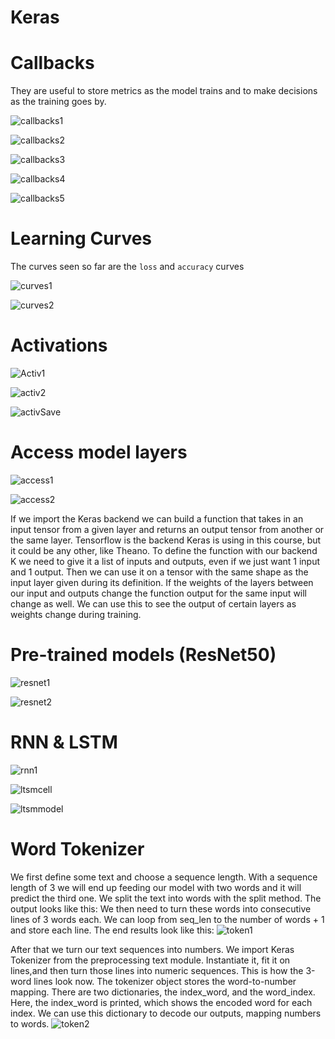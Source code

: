 # Keras


# Callbacks

 They are useful to store metrics as the model trains and to make decisions as the training goes by.

 ![callbacks1](https://i.imgur.com/GqgprJS.png)


 ![callbacks2](https://i.imgur.com/KFbNceH.png)

 ![callbacks3](https://i.imgur.com/YunRvNO.png)

 ![callbacks4](https://i.imgur.com/Vyx6kj1.png)

 ![callbacks5](https://i.imgur.com/nL3FfBy.png)


 # Learning Curves

The curves seen so far are the `loss` and `accuracy` curves

![curves1](https://i.imgur.com/7dLT2Vb.png)

![curves2](https://i.imgur.com/LqODBW1.png)


# Activations

![Activ1](https://i.imgur.com/CRwh6GC.png)

![activ2](https://i.imgur.com/OonDB1B.png)

![activSave](https://i.imgur.com/4HiFKqS.png)

# Access model layers

![access1](https://i.imgur.com/JLfbjRs.png)

![access2](https://i.imgur.com/EiHJEgW.png)

If we import the Keras backend we can build a function that takes in an input tensor from a given layer and returns an output tensor from another or the same layer. Tensorflow is the backend Keras is using in this course, but it could be any other, like Theano. To define the function with our backend K we need to give it a list of inputs and outputs, even if we just want 1 input and 1 output. Then we can use it on a tensor with the same shape as the input layer given during its definition. If the weights of the layers between our input and outputs change the function output for the same input will change as well. We can use this to see the output of certain layers as weights change during training.

# Pre-trained models (ResNet50)

![resnet1](https://i.imgur.com/f306K8Y.png)

![resnet2](https://i.imgur.com/FVMiw1a.png)

# RNN & LSTM

![rnn1](https://i.imgur.com/st4sHA5.png)

![ltsmcell](https://i.imgur.com/wDAxB9s.png)

![ltsmmodel](https://i.imgur.com/72SRu0j.png)

# Word Tokenizer

We first define some text and choose a sequence length. With a sequence length of 3 we will end up feeding our model with two words and it will predict the third one. We split the text into words with the split method. The output looks like this: We then need to turn these words into consecutive lines of 3 words each. We can loop from seq_len to the number of words + 1 and store each line. The end results look like this: 
![token1](https://i.imgur.com/XngJyxV.png)

After that we turn our text sequences into numbers. We import Keras Tokenizer from the preprocessing text module. Instantiate it, fit it on lines,and then turn those lines into numeric sequences. This is how the 3-word lines look now. The tokenizer object stores the word-to-number mapping. There are two dictionaries, the index_word, and the word_index. Here, the index_word is printed, which shows the encoded word for each index. We can use this dictionary to decode our outputs, mapping numbers to words. 
![token2](https://i.imgur.com/44ABQHA.png)